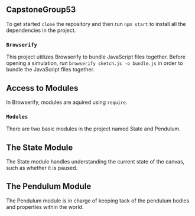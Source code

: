 ## CapstoneGroup53

To get started `clone` the repository and then run `npm start` to install all the dependencies in the project.

### `Browserify`

This project utilizes Browserify to bundle JavaScript files together.
Before opening a simulation, run ```browserify sketch.js -o bundle.js``` in order to bundle the JavaScript files together.

## Access to Modules

In Browserify, modules are aquired using `require`.

### `Modules`

There are two basic modules in the project named State and Pendulum.

## The State Module

The State module handles understanding the current state of the canvas, such as whether it is paused.

## The Pendulum Module

The Pendulum module is in charge of keeping tack of the pendulum bodies and properties within the world.
